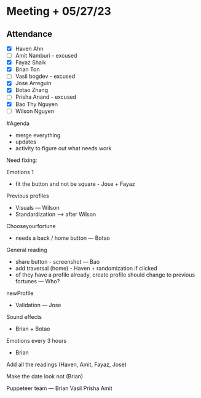 # Meeting  + 05/27/23
## Attendance
- [X] Haven Ahn
- [ ] Amit Namburi - excused
- [x] Fayaz Shaik
- [X] Brian Ton
- [ ] Vasil bogdev - excused
- [X] Jose Arreguin
- [X] Botao Zhang
- [ ] Prisha Anand - excused
- [X] Bao Thy Nguyen
- [ ] Wilson Nguyen

#Agenda
 - merge everything
 - updates
 - activity to figure out what needs work 


Need fixing:

Emotions 1 
 - fit the button and not be square - Jose + Fayaz

Previous profiles
- Visuals — Wilson
- Standardization —> after Wilson 

Chooseyourfortune 
 - needs a back / home button  — Botao

General reading
 - share button - screenshot — Bao
 - add traversal (home) - Haven + randomization if clicked 
 - of they have a profile already, create profile should change to previous fortunes — Who? 

newProfile 
 - Validation — Jose

Sound effects
 - Brian + Botao

Emotions every 3 hours
 - Brian

Add all the readings (Haven, Amit, Fayaz, Jose)

Make the date look not (Brian)

Puppeteer team — Brian Vasil Prisha Amit 
